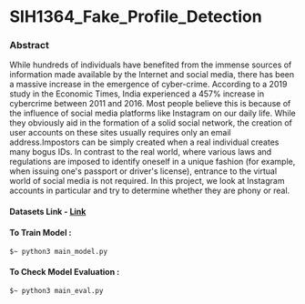 # SIH1364_Fake_Profile_Detection

### Abstract

While hundreds of individuals have benefited from the immense sources of information made available by the Internet and social media, there has been a massive increase in the emergence of cyber-crime. According to a 2019 study in the Economic Times, India experienced a 457% increase in cybercrime between 2011 and 2016. Most people believe this is because of the influence of social media platforms like Instagram on our daily life. While they obviously aid in the formation of a solid social network, the creation of user accounts on these sites usually requires only an email address.Impostors can be simply created when a real individual creates many bogus IDs. In contrast to the real world, where various laws and regulations are imposed to identify oneself in a unique fashion (for example, when issuing one's passport or driver's license), entrance to the virtual world of social media is not required. In this project, we look at Instagram accounts in particular and try to determine whether they are phony or real.

#### Datasets Link - [Link](https://www.kaggle.com/datasets/free4ever1/instagram-fake-spammer-genuine-accounts)

#### To Train Model :
```
$~ python3 main_model.py
```



#### To Check Model Evaluation :
```
$~ python3 main_eval.py
